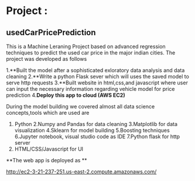 # Project :
## usedCarPricePrediction

This is a Machine Leraning Project based on advanced regression techniques to predict the used car price in the major indian cities.
The project was developed as follows

1.**Built the model after a sophisticated exloratory data analysis and data cleaning 
2.**Write a python Flask sever which will uses the saved model to serve http requests 
3.**Built website in html,css,and javascript where user can input the necessary information regarding vehicle model for price prediction
4.**Deploy this app to cloud (AWS EC2)**

During the model building we covered almost all data science concepts,tools which are used are
   1. Python
   2.Numpy and Pandas for data cleaning
   3.Matplotlib for data visualization
   4.Sklearn for model building
   5.Boosting techniques
   6.Jupyter notebook, visual studio code as IDE
   7.Python flask for http server
   8. HTML/CSS/Javascript for UI

**The web app is deployed as **

http://ec2-3-21-237-251.us-east-2.compute.amazonaws.com/




